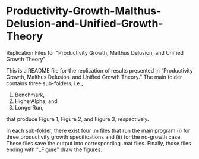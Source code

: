 # Productivity-Growth-Malthus-Delusion-and-Unified-Growth-Theory
Replication Files for "Productivity Growth, Malthus Delusion, and Unified Growth Theory"

This is a README file for the replication of results presented in “Productivity Growth, Malthus Delusion, and Unified Growth Theory.”
The main folder contains three sub-folders, i.e.,

1. Benchmark,
2. HigherAlpha, and
3. LongerRun,

that produce Figure 1, Figure 2, and Figure 3, respectively. 

In each sub-folder, there exist four .m files that run the main program (i) for three productivity growth specifications and (ii) for the no-growth case. These files save the output into corresponding .mat files. Finally, those files ending with "_Figure" draw the figures.

